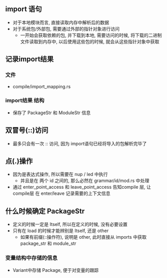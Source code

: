 ## import 语句
- 对于本地模块而言, 直接读取内存中解析后的数据
- 对于系统包/外部包, 需要通过外部的指针对象进行访问
    - 一开始会获取依赖的包, 并下载到本地, 需要访问的时候, 将下载的二进制文件读取到内存中, 以后使用这些包的时候, 就会从这些指针对象中获取


## 记录import结果
### 文件
- compile/import_mapping.rs

### import结果 结构
- 保存了 PackageStr 和 ModuleStr 信息


## 双冒号(::)访问
- 最多只会有一次 :: 访问, 因为 import语句已经将导入的包解析完毕了


## 点(.)操作
- 因为是表达式操作, 所以需要在 nup / led 中执行
    - 并且是在 两个 id 之间的, 那么必然在 grammar/id/mod.rs 中处理
- 通过 enter_point_access 和 leave_point_access 告知compile 层, 让 compile层 在 enter/leave 记录需要的上下文信息


## 什么时候确定 PackageStr
- 定义的时候一定是 Itself, 所以在定义的时候, 没有必要设置
- 只有在 load 的时候才能辨别是 Itself, 还是 other
    - 如果有前缀(::操作符), 说明是 other, 此时直接从 imports 中获取 package_str 和 module_str
    
### 变量结构中存储的信息
- Variant中存储 Package, 便于对变量的跟踪


